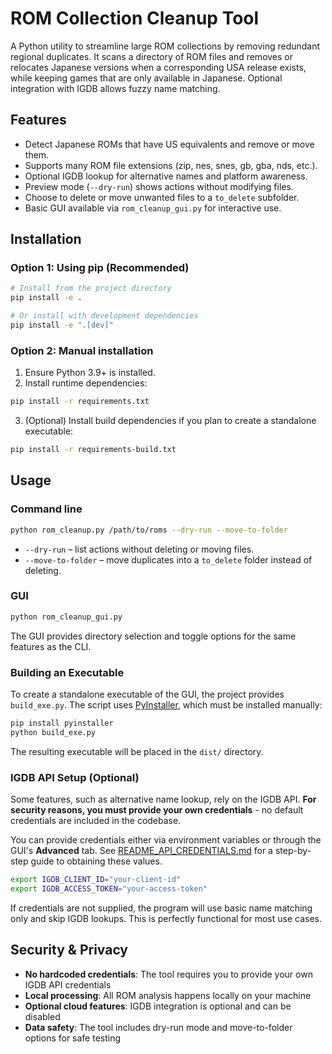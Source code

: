 # ROM Collection Cleanup Tool

A Python utility to streamline large ROM collections by removing redundant regional duplicates. It scans a directory of ROM files and removes or relocates Japanese versions when a corresponding USA release exists, while keeping games that are only available in Japanese. Optional integration with IGDB allows fuzzy name matching.

## Features
- Detect Japanese ROMs that have US equivalents and remove or move them.
- Supports many ROM file extensions (zip, nes, snes, gb, gba, nds, etc.).
- Optional IGDB lookup for alternative names and platform awareness.
- Preview mode (`--dry-run`) shows actions without modifying files.
- Choose to delete or move unwanted files to a `to_delete` subfolder.
- Basic GUI available via `rom_cleanup_gui.py` for interactive use.

## Installation

### Option 1: Using pip (Recommended)
```bash
# Install from the project directory
pip install -e .

# Or install with development dependencies
pip install -e ".[dev]"
```

### Option 2: Manual installation
1. Ensure Python 3.9+ is installed.
2. Install runtime dependencies:

```bash
pip install -r requirements.txt
```

3. (Optional) Install build dependencies if you plan to create a standalone executable:

```bash
pip install -r requirements-build.txt
```

## Usage

### Command line

```bash
python rom_cleanup.py /path/to/roms --dry-run --move-to-folder
```

- `--dry-run` – list actions without deleting or moving files.
- `--move-to-folder` – move duplicates into a `to_delete` folder instead of deleting.

### GUI

```bash
python rom_cleanup_gui.py
```

The GUI provides directory selection and toggle options for the same features as the CLI.

### Building an Executable

To create a standalone executable of the GUI, the project provides `build_exe.py`. The script uses [PyInstaller](https://www.pyinstaller.org/), which must be installed manually:

```bash
pip install pyinstaller
python build_exe.py
```

The resulting executable will be placed in the `dist/` directory.

### IGDB API Setup (Optional)

Some features, such as alternative name lookup, rely on the IGDB API. **For security reasons, you must provide your own credentials** - no default credentials are included in the codebase.

You can provide credentials either via environment variables or through the GUI's **Advanced** tab. See [README_API_CREDENTIALS.md](README_API_CREDENTIALS.md) for a step-by-step guide to obtaining these values.

```bash
export IGDB_CLIENT_ID="your-client-id"
export IGDB_ACCESS_TOKEN="your-access-token"
```

If credentials are not supplied, the program will use basic name matching only and skip IGDB lookups. This is perfectly functional for most use cases.

## Security & Privacy

- **No hardcoded credentials**: The tool requires you to provide your own IGDB API credentials
- **Local processing**: All ROM analysis happens locally on your machine
- **Optional cloud features**: IGDB integration is optional and can be disabled
- **Data safety**: The tool includes dry-run mode and move-to-folder options for safe testing
